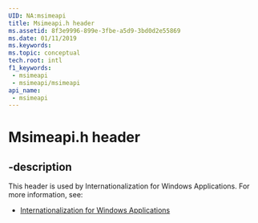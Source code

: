 ```yaml
---
UID: NA:msimeapi
title: Msimeapi.h header
ms.assetid: 8f3e9996-899e-3fbe-a5d9-3bd0d2e55869
ms.date: 01/11/2019
ms.keywords: 
ms.topic: conceptual
tech.root: intl
f1_keywords:
 - msimeapi
 - msimeapi/msimeapi
api_name:
 - msimeapi
---
```


# Msimeapi.h header


## -description

This header is used by Internationalization for Windows Applications. For more information, see:

- [Internationalization for Windows Applications](../_intl/index.md)

